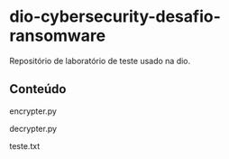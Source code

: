# dio-cybersecurity-desafio-ransomware

Repositório de laboratório de teste usado na dio.

## Conteúdo

encrypter.py

decrypter.py

teste.txt
